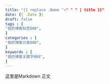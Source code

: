 ```yaml
---
title: "{{ replace .Name "-" " " | title }}"
date: {{ .Date }}
draft: false
tags : [                                    
"我的博客标签000",
]
categories : [                              
"我的博客分类000",
]
keywords : [                                
"我的博客关键字000",
]
---
```

这里是Markdown 正文

